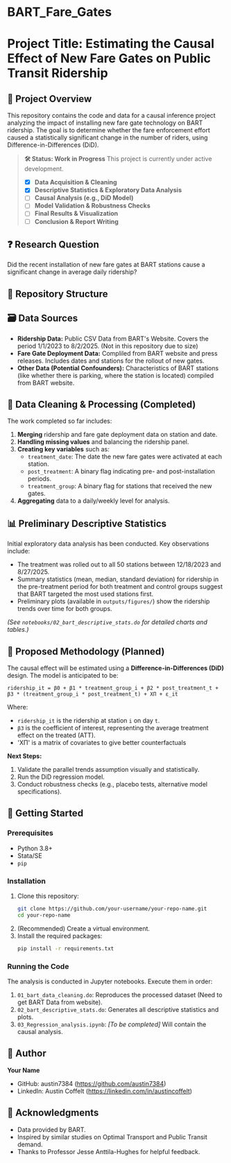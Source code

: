 # BART_Fare_Gates

# Project Title: Estimating the Causal Effect of New Fare Gates on Public Transit Ridership

## 📖 Project Overview

This repository contains the code and data for a causal inference project analyzing the impact of installing new fare gate technology on BART ridership. The goal is to determine whether the fare enforcement effort caused a statistically significant change in the number of riders, using Difference-in-Differences (DiD).

> **🛠️ Status: Work in Progress**
> This project is currently under active development.
> - [x] **Data Acquisition & Cleaning**
> - [x] **Descriptive Statistics & Exploratory Data Analysis**
> - [ ] **Causal Analysis (e.g., DiD Model)**
> - [ ] **Model Validation & Robustness Checks**
> - [ ] **Final Results & Visualization**
> - [ ] **Conclusion & Report Writing**

## ❓ Research Question

Did the recent installation of new fare gates at BART stations cause a significant change in average daily ridership?

## 📁 Repository Structure

## 🗃️ Data Sources

*   **Ridership Data:** Public CSV Data from BART's Website. Covers the period 1/1/2023 to 8/2/2025. (Not in this repository due to size)
*   **Fare Gate Deployment Data:** Compliled from BART website and press releases. Includes dates and stations for the rollout of new gates.
*   **Other Data (Potential Confounders):** Characteristics of BART stations (like whether there is parking, where the station is located) compiled from BART website.

## 🧹 Data Cleaning & Processing (Completed)

The work completed so far includes:
1.  **Merging** ridership and fare gate deployment data on station and date.
2.  **Handling missing values** and balancing the ridership panel.
3.  **Creating key variables** such as:
    *   `treatment_date`: The date the new fare gates were activated at each station.
    *   `post_treatment`: A binary flag indicating pre- and post-installation periods.
    *   `treatment_group`: A binary flag for stations that received the new gates.
4.  **Aggregating** data to a daily/weekly level for analysis.

## 📊 Preliminary Descriptive Statistics

Initial exploratory data analysis has been conducted. Key observations include:
*   The treatment was rolled out to all 50 stations between 12/18/2023 and 8/27/2025.
*   Summary statistics (mean, median, standard deviation) for ridership in the pre-treatment period for both treatment and control groups suggest that BART targeted the most used stations first.
*   Preliminary plots (available in `outputs/figures/`) show the ridership trends over time for both groups.

*(See `notebooks/02_bart_descriptive_stats.do` for detailed charts and tables.)*

## 🔬 Proposed Methodology (Planned)

The causal effect will be estimated using a **Difference-in-Differences (DiD)** design. The model is anticipated to be:

`ridership_it = β0 + β1 * treatment_group_i + β2 * post_treatment_t + β3 * (treatment_group_i * post_treatment_t) + XΠ + ε_it`

Where:
*   `ridership_it` is the ridership at station `i` on day `t`.
*   `β3` is the coefficient of interest, representing the average treatment effect on the treated (ATT).
*   'XΠ' is a matrix of covariates to give better counterfactuals

**Next Steps:**
1.  Validate the parallel trends assumption visually and statistically.
2.  Run the DiD regression model.
3.  Conduct robustness checks (e.g., placebo tests, alternative model specifications).

## 🚀 Getting Started

### Prerequisites

*   Python 3.8+
*   Stata/SE
*   `pip`

### Installation

1.  Clone this repository:
    ```bash
    git clone https://github.com/your-username/your-repo-name.git
    cd your-repo-name
    ```
2.  (Recommended) Create a virtual environment.
3.  Install the required packages:
    ```bash
    pip install -r requirements.txt
    ```

### Running the Code

The analysis is conducted in Jupyter notebooks. Execute them in order:
1.  `01_bart_data_cleaning.do`: Reproduces the processed dataset (Need to get BART Data from website).
2.  `02_bart_descriptive_stats.do`: Generates all descriptive statistics and plots.
3.  `03_Regression_analysis.ipynb`: *[To be completed]* Will contain the causal analysis.

## 👤 Author

**Your Name**
*   GitHub: austin7384 (https://github.com/austin7384)
*   LinkedIn: Austin Coffelt (https://linkedin.com/in/austincoffelt)


## 🙏 Acknowledgments

*   Data provided by BART.
*   Inspired by similar studies on Optimal Transport and Public Transit demand.
*   Thanks to Professor Jesse Anttila-Hughes for helpful feedback.
